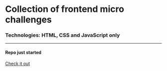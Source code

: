 # Collection of frontend micro challenges
### Technologies: HTML, CSS and JavaScript only

--------

#### Repo just started

[Check it out](https://sadanandpai.github.io/frontennd-micro-challenges/)
